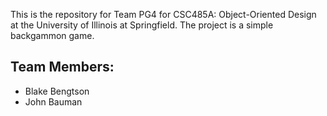 This is the repository for Team PG4 for CSC485A: Object-Oriented Design at the University of Illinois at Springfield. The project is a simple backgammon game.

## Team Members: ##
  * Blake Bengtson
  * John Bauman